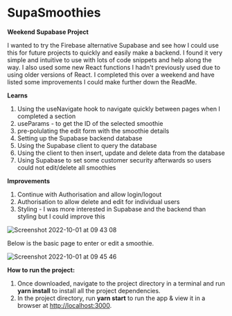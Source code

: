 # SupaSmoothies

**Weekend Supabase Project**

I wanted to try the Firebase alternative Supabase and see how I could use this for future projects to quickly and easily make a backend. I found it very simple and intuitive to use with lots of code snippets and help along the way. I also used some new React functions I hadn't previously used due to using older versions of React. I completed this over a weekend and have listed some improvements I could make further down the ReadMe. 

**Learns**

1. Using the useNavigate hook to navigate quickly between pages when I completed a section
2. useParams - to get the ID of the selected smoothie
3. pre-polulating the edit form with the smoothie details
4. Setting up the Supabase backend database
5. Using the Supabase client to query the database
6. Using the client to then insert, update and delete data from the database
7. Using Supabase to set some customer security afterwards so users could not edit/delete all smoothies

**Improvements**

1. Continue with Authorisation and allow login/logout
2. Authorisation to allow delete and edit for individual users
3. Styling - I was more interested in Supabase and the backend than styling but I could improve this


![Screenshot 2022-10-01 at 09 43 08](https://user-images.githubusercontent.com/80961839/193401162-800c2987-5867-4834-bacb-60d268fbe6e0.png)

Below is the basic page to enter or edit a smoothie.

![Screenshot 2022-10-01 at 09 45 46](https://user-images.githubusercontent.com/80961839/193401263-21a714c3-3768-45f8-92d6-d3ceb5c0abfc.png)



**How to run the project:**

1. Once downloaded, navigate to the project directory in a terminal and run **yarn install** to install all the project dependencies.
2. In the project directory, run **yarn start** to run the app & view it in a browser at [http://localhost:3000](http://localhost:3000).
